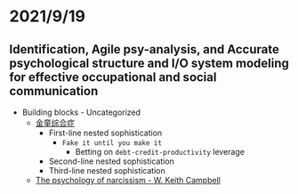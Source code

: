 # 2021/9/19
## Identification, Agile psy-analysis, and Accurate psychological structure and I/O system modeling for effective occupational and social communication
- Building blocks - Uncategorized
    - [金童综合症](https://www.youtube.com/watch?v=JkSGP3Sk14U)
      - First-line nested sophistication
        - `Fake it until you make it`
          - Betting on `debt-credit-productivity` leverage
      - Second-line nested sophistication
      - Third-line nested sophistication
    - [The psychology of narcissism - W. Keith Campbell](https://www.youtube.com/watch?v=arJLy3hX1E8)
